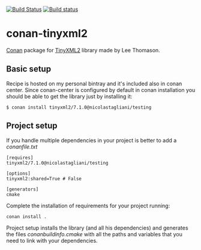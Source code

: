 [![Build Status](https://travis-ci.org/nicolastagliani/conan-tinyxml2.svg?branch=master)](https://travis-ci.org/nicolastagliani/conan-tinyxml2) 
[![Build status](https://ci.appveyor.com/api/projects/status/xcp120nf2ilk0a7n?svg=true)](https://ci.appveyor.com/project/nicolastagliani/conan-tinyxml2)
# conan-tinyxml2

[Conan](https://bintray.com/nicolastagliani/conan-tinyxml2/tinyxml2%3Anicolastagliani) package for [TinyXML2](https://github.com/leethomason/tinyxml2) library made by Lee Thomason.


## Basic setup
    
Recipe is hosted on my personal bintray and it's included also in conan center. Since conan-center is configured by default in conan installation you should be able to get the library just by installing it:

    $ conan install tinyxml2/7.1.0@nicolastagliani/testing 
    
## Project setup

If you handle multiple dependencies in your project is better to add a *conanfile.txt*
    
    [requires]
    tinyxml2/7.1.0@nicolastagliani/testing

    [options]
    tinyxml2:shared=True # False
    
    [generators]
    cmake

Complete the installation of requirements for your project running:</small></span>

    conan install . 

Project setup installs the library (and all his dependencies) and generates the files *conanbuildinfo.cmake* with all the 
paths and variables that you need to link with your dependencies.
